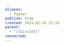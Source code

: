 ```yaml
---
aliases:
  - Радиус
publish: true
created: 2024-02-10 23:18
parent:
  - "[[Circle]]"
connected:
---
```

